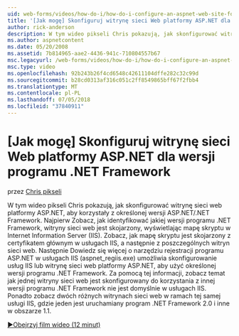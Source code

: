 ```yaml
---
uid: web-forms/videos/how-do-i/how-do-i-configure-an-aspnet-web-site-for-a-net-framework-version
title: '[Jak mogę] Skonfiguruj witrynę sieci Web platformy ASP.NET dla wersji programu .NET Framework | Dokumentacja firmy Microsoft'
author: rick-anderson
description: W tym wideo pikseli Chris pokazują, jak skonfigurować witrynę sieci web platformy ASP.NET, aby korzystały z określonej wersji ASP.NET/.NET Framework. Najpierw Zobacz jak zidentyfikować jakie v...
ms.author: aspnetcontent
ms.date: 05/20/2008
ms.assetid: 7b814965-aae2-4436-941c-710804557b67
msc.legacyurl: /web-forms/videos/how-do-i/how-do-i-configure-an-aspnet-web-site-for-a-net-framework-version
msc.type: video
ms.openlocfilehash: 92b243b26f4cd6548c42611104dffe282c32c99d
ms.sourcegitcommit: b28cd0313af316c051c2ff8549865bff67f2fbb4
ms.translationtype: MT
ms.contentlocale: pl-PL
ms.lasthandoff: 07/05/2018
ms.locfileid: "37840911"
---
```

<a name="how-do-i-configure-an-aspnet-web-site-for-a-net-framework-version"></a>[Jak mogę] Skonfiguruj witrynę sieci Web platformy ASP.NET dla wersji programu .NET Framework
====================
przez [Chris pikseli](https://twitter.com/chrispels)

W tym wideo pikseli Chris pokazują, jak skonfigurować witrynę sieci web platformy ASP.NET, aby korzystały z określonej wersji ASP.NET/.NET Framework. Najpierw Zobacz, jak identyfikować jakiej wersji programu .NET Framework, witryny sieci web jest skojarzony, wyświetlając mapę skryptu w Internet Information Server (IIS). Zobacz, jak mapę skryptu jest skojarzony z certyfikatem głównym w usługach IIS, a następnie z poszczególnych witryn sieci web. Następnie Dowiedz się więcej o narzędziu rejestracji programu ASP.NET w usługach IIS (aspnet\_regiis.exe) umożliwia skonfigurowanie usług IIS lub witrynę sieci web platformy ASP.NET, aby użyć określonej wersji programu .NET Framework. Za pomocą tej informacji, zobacz temat jak jednej witryny sieci web jest skonfigurowany do korzystania z innej wersji programu .NET Framework nie jest domyślnie w usługach IIS. Ponadto zobacz dwóch różnych witrynach sieci web w ramach tej samej usługi IIS, gdzie jeden jest uruchamiany program .NET Framework 2.0 i inne w obszarze 1.1.

[&#9654;Obejrzyj film wideo (12 minut)](https://channel9.msdn.com/Blogs/ASP-NET-Site-Videos/how-do-i-configure-an-aspnet-web-site-for-a-net-framework-version)
